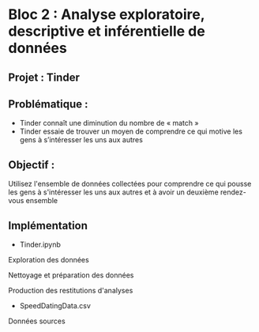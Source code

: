 # Bloc 2 : Analyse exploratoire, descriptive et inférentielle de données

## Projet : Tinder

## Problématique :
* Tinder connaît une diminution du nombre de « match »
* Tinder essaie de trouver un moyen de comprendre ce qui motive les gens à s’intéresser les uns aux autres


## Objectif :
Utilisez l'ensemble de données collectées pour comprendre ce qui pousse les gens à s'intéresser les uns aux autres et à avoir un deuxième rendez-vous ensemble

## Implémentation
* Tinder.ipynb

Exploration des données

Nettoyage et préparation des données

Production des restitutions d'analyses

* SpeedDatingData.csv

Données sources


